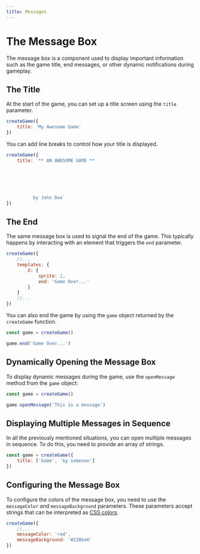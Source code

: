 ```yaml
---
title: Messages
---
```


# The Message Box

The message box is a component used to display important information such as the game title, end messages, or other dynamic notifications during gameplay.

## The Title

At the start of the game, you can set up a title screen using the `title` parameter.

```js
createGame({
	title: 'My Awesome Game'
})
```

You can add line breaks to control how your title is displayed.

```js
createGame({
	title: `** AN AWESOME GAME **






          by John Doe`
})
```

## The End

The same message box is used to signal the end of the game. This typically happens by interacting with an element that triggers the `end` parameter.

```js
createGame({
	//...
	templates: {
		X: {
			sprite: 2,
			end: 'Game Over...'
		}
	}
	//...
})
```

You can also end the game by using the `game` object returned by the `createGame` function.

```js
const game = createGame()

game.end('Game Over...')
```

## Dynamically Opening the Message Box

To display dynamic messages during the game, use the `openMessage` method from the `game` object:

```js
const game = createGame()

game.openMessage('This is a message')
```

## Displaying Multiple Messages in Sequence

In all the previously mentioned situations, you can open multiple messages in sequence. To do this, you need to provide an array of strings.

```js
const game = createGame({
	title: ['Game', 'by someone']
})
```

## Configuring the Message Box

To configure the colors of the message box, you need to use the `messageColor` and `messageBackground` parameters. These parameters accept strings that can be interpreted as [CSS colors](https://developer.mozilla.org/en/docs/Web/CSS/color_value).

```js
createGame({
	//...
	messageColor: 'red',
	messageBackground: '#228be6'
})
```
